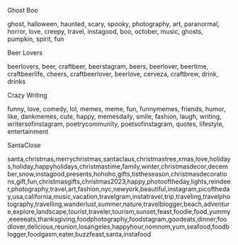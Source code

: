 <!-- -- Title -- -->

Ghost Boo

<!-- -- Ghost Tags -- -->

ghost,
halloween,
haunted,
scary,
spooky,
photography,
art,
paranormal,
horror,
love,
creepy,
travel,
instagood,
boo,
october,
music,
ghosts,
pumpkin,
spirit,
fun

<!-- -- Title -- -->

Beer Lovers

<!-- -- Beer Tags -- -->

beerlovers,
beer,
craftbeer,
beerstagram,
beers,
beerlover,
beertime,
craftbeerlife,
cheers,
craftbeerlover,
beerlove,
cerveza,
craftbrew,
drink,
drinks

<!-- -- Title -- -->

Crazy Writing

<!-- -- Beer Tags -- -->

funny,
love,
comedy,
lol,
memes,
meme,
fun,
funnymemes,
friends,
humor,
like,
dankmemes,
cute,
happy,
memesdaily,
smile,
fashion,
laugh,
writing,
writersofinstagram,
poetrycommunity,
poetsofinstagram,
quotes,
lifestyle,
entertainment

<!-- -- Title -- -->

SantaClose

<!-- -- Santa Tags -- -->

santa,christmas,merrychristmas,santaclaus,christmastree,xmas,love,holidays,holiday,happyholidays,christmastime,family,winter,christmasdecor,december,snow,instagood,presents,hohoho,gifts,tistheseason,christmasdecorations,gift,fun,christmasgifts,christmas2023,happy,photooftheday,lights,reindeer,photography,travel,art,fashion,nyc,newyork,beautiful,instagram,picoftheday,usa,california,music,vacation,travelgram,instatravel,trip,traveling,travelphotography,travelling,wanderlust,summer,nature,travelblogger,beach,adventure,explore,landscape,tourist,traveler,tourism,sunset,feast,foodie,food,yummy,eeeeeats,thanksgiving,foodphotography,foodstagram,goodeats,dinner,foodlover,delicious,reunion,losangeles,happyhour,nomnom,yum,seafood,foodblogger,foodgasm,eater,buzzfeast,santa,instafood




